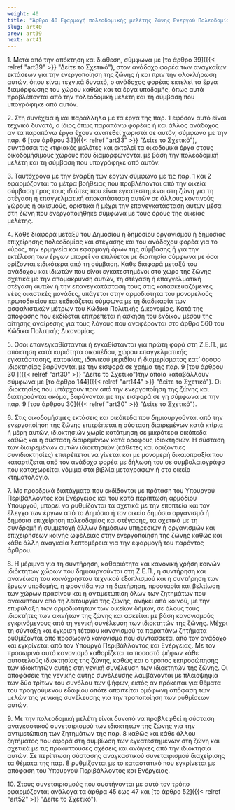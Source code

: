 ```yaml
---
weight: 40
title: "Άρθρο 40 Εφαρμογή πολεοδομικής μελέτης Ζώνης Ενεργού Πολεοδομίας"
slug: art40
prev: art39
next: art41
---
```


1\. Μετά από την απόκτηση και διάθεση, σύμφωνα με [το άρθρο 39]({{< relref "art39" >}} "Δείτε το Σχετικό"), στον ανάδοχο φορέα των αναγκαίων εκτάσεων για την ενεργοποίηση της ζώνης ή και πριν την ολοκλήρωση αυτών, όπου είναι τεχνικά δυνατό, ο ανάδοχος φορέας εκτελεί τα έργα διαμόρφωσης του χώρου καθώς και τα έργα υποδομής, όπως αυτά προβλέπονται από την πολεοδομική μελέτη και τη σύμβαση που υπογράφηκε από αυτόν.

2\. Στη συνέχεια ή και παράλληλα με τα έργα της παρ. 1 εφόσον αυτό είναι τεχνικά δυνατό, ο ίδιος όπως παραπάνω φορέας ή και άλλος ανάδοχος αν τα παραπάνω έργα έχουν ανατεθεί χωριστά σε αυτόν, σύμφωνα με την παρ. 6 [του άρθρου 33]({{< relref "art33" >}} "Δείτε το Σχετικό"), συντάσσει τις κτιριακές μελέτες και εκτελεί τα οικοδομικά έργα στους οικοδομήσιμους χώρους που διαμορφώνονται με βάση την πολεοδομική μελέτη και τη σύμβαση που υπογράφηκε από αυτόν.

3\. Ταυτόχρονα με την έναρξη των έργων σύμφωνα με τις παρ. 1 και 2 εφαρμόζονται τα μέτρα βοήθειας που προβλέπονται από την οικεία σύμβαση προς τους ιδιώτες που είναι εγκατεστημένοι στη ζώνη για τη στέγαση ή επαγγελματική αποκατάσταση αυτών σε άλλους κοντινούς χώρους ή οικισμούς, οριστικά ή μέχρι την επανεγκατάσταση αυτών μέσα στη ζώνη που ενεργοποιήθηκε σύμφωνα με τους όρους της οικείας μελέτης.

4\. Κάθε διαφορά μεταξύ του Δημοσίου ή δημοσίου οργανισμού ή δημόσιας επιχείρησης πολεοδομίας και στέγασης και του ανάδοχου φορέα για το κύρος, την ερμηνεία και εφαρμογή όρων της σύμβασης ή για την εκτέλεση των έργων μπορεί να επιλύεται με διαιτησία σύμφωνα με όσα ορίζονται ειδικότερα από τη σύμβαση. Κάθε διαφορά μεταξύ του ανάδοχου και ιδιωτών που είναι εγκατεστημένοι στο χώρο της ζώνης σχετικά με την απομάκρυνση αυτών, τη στέγαση ή επαγγελματική στέγαση αυτών ή την επανεγκατάστασή τους στις κατασκευαζόμενες νέες οικιστικές μονάδες, υπάγεται στην αρμοδιότητα του μονομελούς πρωτοδικείου και εκδικάζεται σύμφωνα με τη διαδικασία των ασφαλιστικών μέτρων του Κώδικα Πολιτικής Δικονομίας. Κατά της απόφασης που εκδίδεται επιτρέπεται ή άσκηση του ένδικου μέσου της αίτησης αναίρεσης για τους λόγους που αναφέρονται στο άρθρο 560 του Κώδικα Πολιτικής Δικονομίας.

5\. Οσοι επανεγκαθίστανται ή εγκαθίστανται για πρώτη φορά στη Ζ.Ε.Π., με απόκτηση κατά κυριότητα οικοπέδου, χώρου επαγγελματικής εγκατάστασης, κατοικίας, ιδανικού μεριδίου ή διαμερίσματος κατ’ όροφο ιδιοκτησίας βαρύνονται με την εισφορά σε χρήμα της παρ. 9 [του άρθρου 30 ]({{< relref "art30" >}} "Δείτε το Σχετικό")την οποία καταβάλλουν σύμφωνα με [το άρθρο 144]({{< relref "art144" >}} "Δείτε το Σχετικό"). Οι ιδιοκτησίες που υπάρχουν πριν από την ενεργοποίηση της ζώνης και διατηρούνται ακόμα, βαρύνονται με την εισφορά σε γη σύμφωνα με την παρ. 9 [του άρθρου 30]({{< relref "art30" >}} "Δείτε το Σχετικό").

6\. Στις οικοδομήσιμες εκτάσεις και οικόπεδα που δημιουργούνται από την ενεργοποίηση της ζώνης επιτρέπεται η σύσταση διαιρεμένων κατά κτίρια ή μέρη αυτών, ιδιοκτησιών χωρίς κατάτμηση σε μικρότερα οικόπεδα καθώς και η σύσταση διαιρεμένων κατά ορόφους ιδιοκτησιών. Η σύσταση των διαιρεμένων αυτών ιδιοκτησιών (κάθετες και οριζόντιες συνιδιοκτησίες) επιτρέπεται να γίνεται και με μονομερή δικαιοπραξία που καταρτίζεται από τον ανάδοχο φορέα με δήλωσή του σε συμβολαιογράφο που καταχωρείται νόμιμα στα βιβλία μεταγραφών ή στο οικείο κτηματολόγιο.

7\. Με προεδρικά διατάγματα που εκδίδονται με πρόταση του Υπουργού Περιβάλλοντος και Ενέργειας και του κατά περίπτωση αρμόδιου Υπουργού, μπορεί να ρυθμίζονται τα σχετικά με την εποπτεία και τον έλεγχο των έργων από το Δημόσιο ή τον οικείο δημόσιο οργανισμό ή δημόσια επιχείρηση πολεοδομίας και στέγασης, τα σχετικά με τη συνδρομή ή συμμετοχή άλλων δημόσιων υπηρεσιών ή οργανισμών και επιχειρήσεων κοινής ωφέλειας στην ενεργοποίηση της ζώνης καθώς και κάθε άλλη αναγκαία λεπτομέρεια για την εφαρμογή του παρόντος άρθρου.

8\. Η μέριμνα για τη συντήρηση, καθαριότητα και κανονική χρήση κοινών ιδιόκτητων χώρων που δημιουργούνται στη Ζ.Ε.Π., η συντήρηση και ανανέωση του κοινόχρηστου τεχνικού εξοπλισμού και η συντήρηση των έργων υποδομής, η φροντίδα για τη διατήρηση, προστασία και βελτίωση των χώρων πρασίνου και η αντιμετώπιση όλων των ζητημάτων που ανακύπτουν από τη λειτουργία της ζώνης, ανήκει από κοινού, με την επιφύλαξη των αρμοδιοτήτων των οικείων δήμων, σε όλους τους ιδιοκτήτες των ακινήτων της ζώνης και ασκείται με βάση κανονισμούς εγκρινόμενους από τη γενική συνέλευση των ιδιοκτητών της ζώνης. Μέχρι τη σύνταξη και έγκριση τέτοιου κανονισμού τα παραπάνω ζητήματα ρυθμίζονται από προσωρινό κανονισμό που συντάσσεται από τον ανάδοχο και εγκρίνεται από τον Υπουργό Περιβάλλοντος και Ενέργειας. Με τον προσωρινό αυτό κανονισμό καθορίζεται το ποσοστό ψήφων κάθε αυτοτελούς ιδιοκτησίας της ζώνης, καθώς και ο τρόπος εκπροσώπησης των ιδιοκτητών αυτής στη γενική συνέλευση των ιδιοκτητών της ζώνης. Οι αποφάσεις της γενικής αυτής συνέλευσης λαμβάνονται με πλειοψηφία των δύο τρίτων του συνόλου των ψήφων, εκτός αν πρόκειται για θέματα του προηγούμενου εδαφίου οπότε απαιτείται ομόφωνη απόφαση των μελών της γενικής συνέλευσης για την τροποποίηση των ρυθμίσεων αυτών.

9\. Με την πολεοδομική μελέτη είναι δυνατό να προβλεφθεί η σύσταση αναγκαστικού συνεταιρισμού των ιδιοκτητών της ζώνης για την αντιμετώπιση των ζητημάτων της παρ. 8 καθώς και κάθε άλλου ζητήματος που αφορά στη συμβίωση των εγκατεστημένων στη ζώνη και σχετικά με τις προκύπτουσες σχέσεις και ανάγκες από την ιδιοκτησία αυτών. Σε περίπτωση σύστασης αναγκαστικού συνεταιρισμού διαχείρισης τα θέματα της παρ. 8 ρυθμίζονται με το καταστατικό που εγκρίνεται με απόφαση του Υπουργού Περιβάλλοντος και Ενέργειας.

10\. Στους συνεταιρισμούς που συστήνονται με αυτό τον τρόπο εφαρμόζονται ανάλογα τα άρθρα 45 έως 47 και [το άρθρο 52]({{< relref "art52" >}} "Δείτε το Σχετικό").


